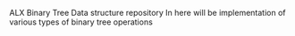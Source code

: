 ALX Binary Tree Data structure repository
In here will be implementation of various types of binary tree operations
